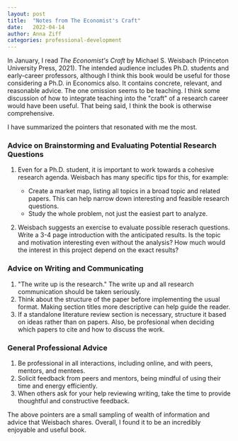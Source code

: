 ```yaml
---
layout: post
title:  "Notes from The Economist's Craft"
date:   2022-04-14
author: Anna Ziff
categories: professional-development
---
```


In January, I read _The Economist's Craft_ by Michael S. Weisbach (Princeton University Press, 2021). The intended audience includes Ph.D. students and early-career professors, although I  think this book would be useful for those considering a Ph.D. in Economics also. It contains concrete, relevant, and reasonable advice. The one omission seems to be teaching. I think some discussion of how to integrate teaching into the "craft" of a research career would have been useful. That being said, I think the book is otherwise  comprehensive.

I have summarized the pointers that resonated with me the most. 

### Advice on Brainstorming and Evaluating Potential Research Questions

1. Even for a Ph.D. student, it is important to work towards a cohesive research agenda. Weisbach has many specific tips for this, for example:
    * Create a market map, listing all topics in a broad topic and related papers. This can help narrow down interesting and feasible research questions.
    * Study the whole problem, not just the easiest part to analyze.

2. Weisbach suggests an exercise to evaluate possible reserach questions. Write a 3-4 page introduction with the anticipated results. Is the topic and motivation interesting even without the analysis? How much would the interest in this project depend on the exact results?


### Advice on Writing and Communicating

1. "The write up is the research." The write up and all research communication should be taken seriously.
2. Think about the structure of the paper before implementing the usual format. Making section titles more descriptive can help guide the reader.
3. If a standalone literature review section is necessary, structure it based on ideas rather than on papers. Also, be profesional when deciding which papers to cite and how to discuss the work.

### General Professional Advice

1. Be professional in all interactions, including online, and with peers, mentors, and mentees.
2.  Solicit feedback from peers and mentors, being mindful of using their time and energy efficiently. 
3. When others ask for your help reviewing writing, take the time to provide thoughtful and constructive feedback. 


The above pointers are a small sampling of wealth of information and advice that Weisbach shares. Overall, I found it to be an incredibly enjoyable and useful book.


